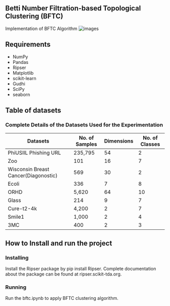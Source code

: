 ## Betti Number Filtration-based Topological Clustering (BFTC)
Implementation of BFTC Algorithm
![images](https://github.com/Arghyapa/bftc/blob/main/synthetic-2d.png)
## Requirements
- NumPy
- Pandas
- Ripser
- Matplotlib
- scikit-learn
- Gudhi
- SciPy
- seaborn
## Table of datasets
### Complete Details of the Datasets Used for the Experimentation

| Datasets                             | No. of Samples | Dimensions | No. of Classes |
|----------------------------          |----------------|------------|----------------|
| PhiUSIIL Phishing URL                | 235,795        | 54         | 2              |
| Zoo                                  | 101            | 16         | 7              |
| Wisconsin Breast Cancer(Diagonostic) | 569            | 30         | 2              |
| Ecoli                                | 336            | 7          | 8              |
| ORHD                                 | 5,620          | 64         | 10             |
| Glass                                | 214            | 9          | 7              |
| Cure-t2-4k                           | 4,200          | 2          | 7              |
| Smile1                               | 1,000          | 2          | 4              |
| 3MC                                  | 400            | 2          | 3              |

## How to Install and run the project
### Installing
Install the Ripser package by pip install Ripser. Complete documentation about the package can be found at ripser.scikit-tda.org.
### Running
Run the bftc.ipynb to apply BFTC clustering algorithm.
